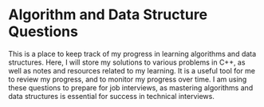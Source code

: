 # Algorithm and Data Structure Questions
This is a place to keep track of my progress in learning algorithms and data structures. Here, I will store my solutions to various problems in C++, 
as well as notes and resources related to my learning. It is a useful tool for me to review my progress, and to monitor my progress over time. I am 
using these questions to prepare for job interviews, as mastering algorithms and data structures is essential for success in technical interviews. 

